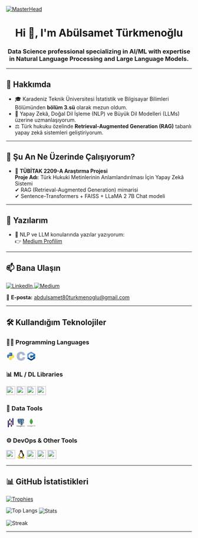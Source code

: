[![MasterHead](https://dataaspirant.com/wp-content/uploads/2025/04/1-2.png)](https://github.com/AbdulSametTurkmenoglu)

<h1 align="center">Hi 👋, I'm Abülsamet Türkmenoğlu</h1>
<h3 align="center">Data Science professional specializing in AI/ML with expertise in Natural Language Processing and Large Language Models.</h3>

---

## 🚀 Hakkımda

- 🎓 Karadeniz Teknik Üniversitesi İstatistik ve Bilgisayar Bilimleri Bölümünden **bölüm 3.sü** olarak mezun oldum.  
- 🤖 Yapay Zekâ, Doğal Dil İşleme (NLP) ve Büyük Dil Modelleri (LLMs) üzerine uzmanlaşıyorum.  
- ⚖️ Türk hukuku özelinde **Retrieval-Augmented Generation (RAG)** tabanlı yapay zekâ sistemleri geliştiriyorum.

---

## 🧪 Şu An Ne Üzerinde Çalışıyorum?

- 🔭 **TÜBİTAK 2209-A Araştırma Projesi**  
  **Proje Adı**: Türk Hukuki Metinlerinin Anlamlandırılması İçin Yapay Zekâ Sistemi  
  ✔ RAG (Retrieval-Augmented Generation) mimarisi  
  ✔ Sentence-Transformers + FAISS + LLaMA 2 7B Chat modeli

---

## 📝 Yazılarım

- 📄 NLP ve LLM konularında yazılar yazıyorum:  
  👉 [Medium Profilim](https://medium.com/@rootsamet.8034)

---

## 📫 Bana Ulaşın

<p align="left">
  <a href="https://linkedin.com/in/sametturkmenoglu" target="_blank">
    <img align="center" src="https://raw.githubusercontent.com/rahuldkjain/github-profile-readme-generator/master/src/images/icons/Social/linked-in-alt.svg" alt="LinkedIn" height="30" width="40" />
  </a>
  <a href="https://medium.com/@rootsamet.8034" target="_blank">
    <img align="center" src="https://raw.githubusercontent.com/rahuldkjain/github-profile-readme-generator/master/src/images/icons/Social/medium.svg" alt="Medium" height="30" width="40" />
  </a>
</p>

📧 **E-posta:** abdulsamet80turkmenoglu@gmail.com

---
## 🛠️ Kullandığım Teknolojiler

### 🧑‍💻 Programming Languages
<img src="https://raw.githubusercontent.com/devicons/devicon/master/icons/python/python-original.svg" width="24" height="24" />
<img src="https://raw.githubusercontent.com/devicons/devicon/master/icons/c/c-original.svg" width="24" height="24" />
<img src="https://raw.githubusercontent.com/devicons/devicon/master/icons/cplusplus/cplusplus-original.svg" width="24" height="24" />

### 📊 ML / DL Libraries
<img src="https://www.vectorlogo.zone/logos/pytorch/pytorch-icon.svg" width="24" height="24" />
<img src="https://www.vectorlogo.zone/logos/tensorflow/tensorflow-icon.svg" width="24" height="24" />
<img src="https://upload.wikimedia.org/wikipedia/commons/0/05/Scikit_learn_logo_small.svg" width="24" height="24" />
<img src="https://seaborn.pydata.org/_images/logo-mark-lightbg.svg" width="24" height="24" />

### 🧪 Data Tools
<img src="https://raw.githubusercontent.com/devicons/devicon/2ae2a900d2f041da66e950e4d48052658d850630/icons/pandas/pandas-original.svg" width="24" height="24" />
<img src="https://raw.githubusercontent.com/devicons/devicon/master/icons/postgresql/postgresql-original-wordmark.svg" width="24" height="24" />
<img src="https://raw.githubusercontent.com/devicons/devicon/master/icons/mongodb/mongodb-original-wordmark.svg" width="24" height="24" />

### ⚙️ DevOps & Other Tools
<img src="https://www.vectorlogo.zone/logos/git-scm/git-scm-icon.svg" width="24" height="24" />
<img src="https://raw.githubusercontent.com/devicons/devicon/master/icons/linux/linux-original.svg" width="24" height="24" />
<img src="https://www.vectorlogo.zone/logos/docker/docker-icon.svg" width="24" height="24" />
<img src="https://www.vectorlogo.zone/logos/opencv/opencv-icon.svg" width="24" height="24" />
<img src="https://www.vectorlogo.zone/logos/figma/figma-icon.svg" width="24" height="24" />

---
## 📊 GitHub İstatistikleri

<p align="left">
  <a href="https://github.com/ryo-ma/github-profile-trophy">
    <img src="https://github-profile-trophy.vercel.app/?username=abdulsametturkmenoglu&theme=radical" alt="Trophies" />
  </a>
</p>

<p>
  <img align="left" src="https://github-readme-stats.vercel.app/api/top-langs?username=abdulsametturkmenoglu&show_icons=true&locale=en&layout=compact" alt="Top Langs" />
</p>

<p>&nbsp;<img align="center" src="https://github-readme-stats.vercel.app/api?username=abdulsametturkmenoglu&show_icons=true&locale=en" alt="Stats" /></p>

<p><img align="center" src="https://github-readme-streak-stats.herokuapp.com/?user=abdulsametturkmenoglu&theme=dark" alt="Streak" /></p>

---



